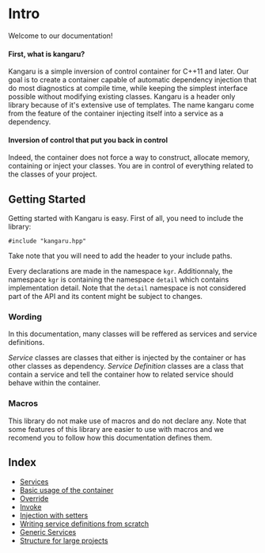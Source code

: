 Intro
=====

Welcome to our documentation!

#### First, what is kangaru?

Kangaru is a simple inversion of control container for C++11 and later. Our goal is to create a container capable of automatic dependency injection that do most diagnostics at compile time, while keeping the simplest interface possible without modifying existing classes. Kangaru is a header only library because of it's extensive use of templates. The name kangaru come from the feature of the container injecting itself into a service as a dependency.

#### Inversion of control that put you back in control

Indeed, the container does not force a way to construct, allocate memory, containing or inject your classes. You are in control of everything related to the classes of your project.

Getting Started
---------------

Getting started with Kangaru is easy. First of all, you need to include the library:

    #include "kangaru.hpp"

Take note that you will need to add the header to your include paths.

Every declarations are made in the namespace `kgr`. Additionnaly, the namespace `kgr` is containing the namespace `detail` which contains implementation detail.
Note that the `detail` namespace is not considered part of the API and its content might be subject to changes.

### Wording

In this documentation, many classes will be reffered as services and service definitions.

_Service_ classes are classes that either is injected by the container or has other classes as dependency.
_Service Definition_ classes are a class that contain a service and tell the container how to related service should behave within the container.

### Macros

This library do not make use of macros and do not declare any.
Note that some features of this library are easier to use with macros and we recomend you to follow how this documentation defines them.

Index
-----
 * [Services](section1_services.md)
 * [Basic usage of the container](section2_container.md)
 * [Override](section3_override.md)
 * [Invoke](section4_invoke.md)
 * [Injection with setters](section5_setters.md)
 * [Writing service definitions from scratch](section6_definitions.md)
 * [Generic Services](section7_generic.md)
 * [Structure for large projects](section8_structure.md)

